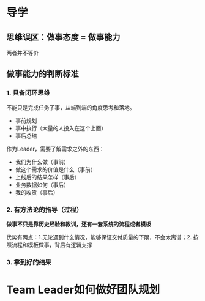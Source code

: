 # 导学

## 思维误区：做事态度 = 做事能力

两者并不等价

## 做事能力的判断标准

### 1. 具备闭环思维

不能只是完成任务了事，从端到端的角度思考和落地。

- 事前规划
- 事中执行（大量的人投入在这个上面）
- 事后总结

作为Leader，需要了解需求之外的东西：

- 我们为什么做（事前）
- 做这个需求的价值是什么（事前）
- 上线后的结果怎样（事后）
- 业务数据如何（事后）
- 我的收货（事后）

### 2. 有方法论的指导（过程）

**做事不只是靠历史经验和教训，还有一套系统的流程或者模板**

优势有两点：1.无论遇到什么情况，能够保证交付质量的下限，不会太离谱；2. 按照流程和模板做事，背后有逻辑支撑

### 3. 拿到好的结果 

# Team Leader如何做好团队规划

